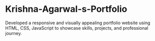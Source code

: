 # Krishna-Agarwal-s-Portfolio
Developed a responsive and visually appealing portfolio website using HTML, CSS, JavaScript to showcase skills, projects, and professional journey.  
